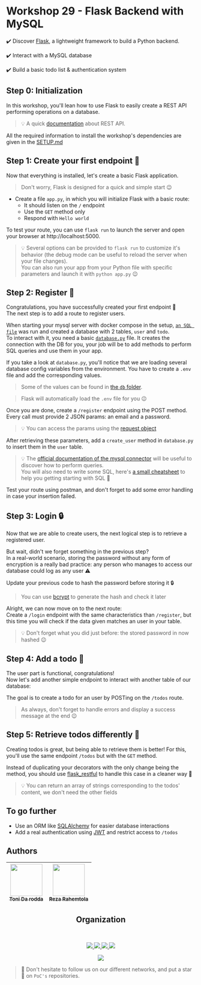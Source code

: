 # Workshop 29 - Flask Backend with MySQL

✔️ Discover [Flask](https://flask.palletsprojects.com/), a lightweight framework to build a Python backend.

✔️ Interact with a MySQL database

✔️ Build a basic todo list & authentication system


## Step 0: Initialization

In this workshop, you'll lean how to use Flask to easily create a REST API performing operations on a database. 

> 💡 A quick [documentation](https://www.ibm.com/cloud/learn/rest-apis) about REST API.

All the required information to install the workshop's dependencies are given in the [SETUP.md](./SETUP.md)

## Step 1: Create your first endpoint 🚀

Now that everything is installed, let's create a basic Flask application. 
> Don't worry, Flask is designed for a quick and simple start 😉

- Create a file `app.py`, in which you will initialize Flask with a basic route:
    - It should listen on the `/` endpoint
    - Use the `GET` method only
    - Respond with `Hello world`

To test your route, you can use `flask run` to launch the server and open your browser at http://localhost:5000.

> 💡 Several options can be provided to `flask run` to customize it's behavior (the debug mode can be useful to reload the server when your file changes).  
> You can also run your app from your Python file with specific parameters and launch it with `python app.py` 😉 

## Step 2: Register 👨

Congratulations, you have successfully created your first endpoint 🥳  
The next step is to add a route to register users.<br>

When starting your mysql server with docker compose in the setup, [`an SQL file`](./src/db/mysql-dump/db.sql) was run and created a database with 2 tables, `user` and `todo`.<br>
To interact with it, you need a basic [`database.py`](./src/database.py) file. It creates the connection with the DB for you, your job will be to add methods to perform SQL queries and use them in your app.

If you take a look at `database.py`, you'll notice that we are loading several database config variables from the environment. You have to create a `.env` file and add the corresponding values.

> Some of the values can be found in [the `db` folder](./src/db/).

> Flask will automatically load the `.env` file for you 😉

Once you are done, create a `/register` endpoint using the POST method. Every call must provide 2 JSON params: an email and a password.
> 💡 You can access the params using the [request object](https://flask.palletsprojects.com/en/2.2.x/api/#incoming-request-data)

After retrieving these parameters, add a `create_user` method in `database.py` to insert them in the `user` table.
> 💡 The [official documentation of the mysql connector](https://dev.mysql.com/doc/connector-python/en/) will be useful to discover how to perform queries.  
> You will also need to write some SQL, here's [a small cheatsheet](https://www.codecademy.com/learn/learn-sql/modules/learn-sql-manipulation/cheatsheet)
to help you getting starting with SQL :rocket:

Test your route using postman, and don't forget to add some error handling in case your insertion failed.  

## Step 3: Login 🔒

Now that we are able to create users, the next logical step is to retrieve a registered user.

But wait, didn't we forget something in the previous step?  
In a real-world scenario, storing the password without any form of encryption is a really bad practice: any person who manages to access our database could log as any user ⚠️

Update your previous code to hash the password before storing it :lock:

> You can use [bcrypt](https://pypi.org/project/bcrypt/) to generate the hash and check it later

Alright, we can now move on to the next route:  
Create a `/login` endpoint with the same characteristics than `/register`, but this time you will check if the data given matches an user in your table.

> 💡 Don't forget what you did just before: the stored password in now hashed 😉

## Step 4: Add a todo 📖

The user part is functional, congratulations!  
Now let's add another simple endpoint to interact with another table of our database:

The goal is to create a todo for an user by POSTing on the `/todos` route.  
> As always, don't forget to handle errors and display a success message at the end 😉

## Step 5: Retrieve todos differently 🤔

Creating todos is great, but being able to retrieve them is better!
For this, you'll use the same endpoint `/todos` but with the `GET` method.

Instead of duplicating your decorators with the only change being the method, you should use [flask_restful](https://flask-restful.readthedocs.io/en/latest/index.html)
to handle this case in a cleaner way :rocket:

> 💡 You can return an array of strings corresponding to the todos' content, we don't need the other fields

## To go further

- Use an ORM like [SQLAlchemy](https://flask-sqlalchemy.palletsprojects.com/) for easier database interactions
- Add a real authentication using [JWT](https://4geeks.com/lesson/what-is-JWT-and-how-to-implement-with-Flask) and restrict access to `/todos`

## Authors

| [<img src="https://github.com/tonida-rodda.png?size=85" width=85><br><sub>Toni Da rodda</sub>](https://github.com/tonida-rodda) | [<img src="https://github.com/RezaRahemtola.png?size=85" width=85><br><sub>Reza Rahemtola</sub>](https://github.com/RezaRahemtola)
| :---: | :---: |
<h2 align=center>
Organization
</h2>
<br/>
<p align='center'>
    <a href="https://www.linkedin.com/company/pocinnovation/mycompany/">
        <img src="https://img.shields.io/badge/LinkedIn-0077B5?style=for-the-badge&logo=linkedin&logoColor=white">
    </a>
    <a href="https://www.instagram.com/pocinnovation/">
        <img src="https://img.shields.io/badge/Instagram-E4405F?style=for-the-badge&logo=instagram&logoColor=white">
    </a>
    <a href="https://twitter.com/PoCInnovation">
        <img src="https://img.shields.io/badge/Twitter-1DA1F2?style=for-the-badge&logo=twitter&logoColor=white">
    </a>
    <a href="https://discord.com/invite/Yqq2ADGDS7">
        <img src="https://img.shields.io/badge/Discord-7289DA?style=for-the-badge&logo=discord&logoColor=white">
    </a>
</p>
<p align=center>
    <a href="https://www.poc-innovation.fr/">
        <img src="https://img.shields.io/badge/WebSite-1a2b6d?style=for-the-badge&logo=GitHub Sponsors&logoColor=white">
    </a>
</p>

> :rocket: Don't hesitate to follow us on our different networks, and put a star 🌟 on `PoC's` repositories.
